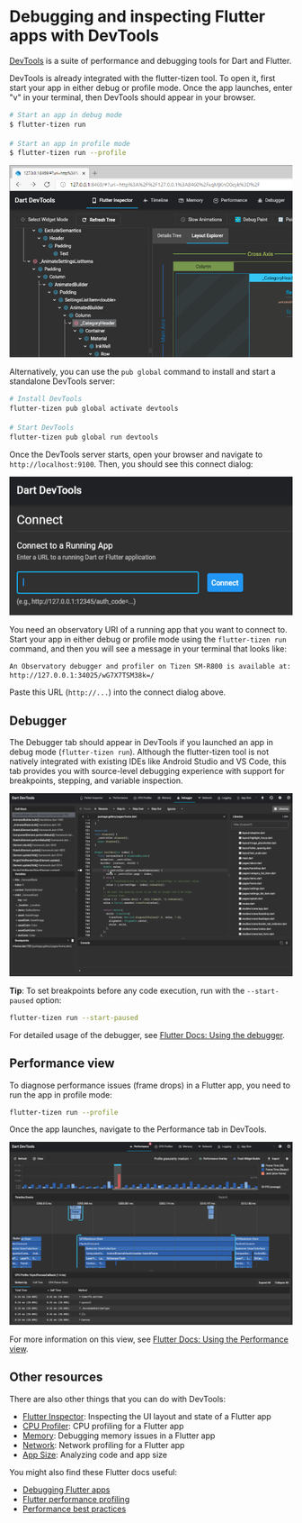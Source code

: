 # Debugging and inspecting Flutter apps with DevTools

[DevTools](https://flutter.dev/docs/development/tools/devtools/overview) is a suite of performance and debugging tools for Dart and Flutter.

DevTools is already integrated with the flutter-tizen tool. To open it, first start your app in either debug or profile mode. Once the app launches, enter "v" in your terminal, then DevTools should appear in your browser.

```sh
# Start an app in debug mode
$ flutter-tizen run

# Start an app in profile mode
$ flutter-tizen run --profile
```

![DevTools](images/devtools-inspector.png)

Alternatively, you can use the `pub global` command to install and start a standalone DevTools server:

```sh
# Install DevTools
flutter-tizen pub global activate devtools

# Start DevTools
flutter-tizen pub global run devtools
```

Once the DevTools server starts, open your browser and navigate to `http://localhost:9100`. Then, you should see this connect dialog:

![DevTools Connect](images/devtools-connect.png)

You need an observatory URI of a running app that you want to connect to. Start your app in either debug or profile mode using the `flutter-tizen run` command, and then you will see a message in your terminal that looks like:

```
An Observatory debugger and profiler on Tizen SM-R800 is available at: http://127.0.0.1:34025/wG7X7TSM38k=/
```

Paste this URL (`http://...`) into the connect dialog above.

## Debugger

The Debugger tab should appear in DevTools if you launched an app in debug mode (`flutter-tizen run`). Although the flutter-tizen tool is not natively integrated with existing IDEs like Android Studio and VS Code, this tab provides you with source-level debugging experience with support for breakpoints, stepping, and variable inspection.

![DevTools Debugger](images/devtools-debugger.png)

**Tip**: To set breakpoints before any code execution, run with the `--start-paused` option:

```sh
flutter-tizen run --start-paused
```

For detailed usage of the debugger, see [Flutter Docs: Using the debugger](https://flutter.dev/docs/development/tools/devtools/debugger).

## Performance view

To diagnose performance issues (frame drops) in a Flutter app, you need to run the app in profile mode:

```sh
flutter-tizen run --profile
```

Once the app launches, navigate to the Performance tab in DevTools.

![DevTools Performance](images/devtools-performance.png)

For more information on this view, see [Flutter Docs: Using the Performance view](https://flutter.dev/docs/development/tools/devtools/performance).

## Other resources

There are also other things that you can do with DevTools:

- [Flutter Inspector](https://flutter.dev/docs/development/tools/devtools/inspector): Inspecting the UI layout and state of a Flutter app
- [CPU Profiler](https://flutter.dev/docs/development/tools/devtools/cpu-profiler): CPU profiling for a Flutter app
- [Memory](https://flutter.dev/docs/development/tools/devtools/memory): Debugging memory issues in a Flutter app
- [Network](https://flutter.dev/docs/development/tools/devtools/network): Network profiling for a Flutter app
- [App Size](https://flutter.dev/docs/development/tools/devtools/app-size): Analyzing code and app size

You might also find these Flutter docs useful:

- [Debugging Flutter apps](https://flutter.dev/docs/testing/debugging)
- [Flutter performance profiling](https://flutter.dev/docs/perf/rendering/ui-performance)
- [Performance best practices](https://flutter.dev/docs/perf/rendering/best-practices)
